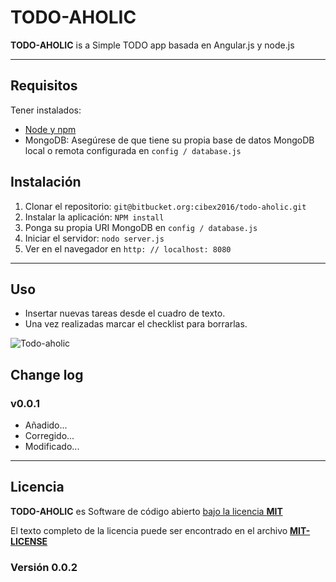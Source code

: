 # TODO-AHOLIC 

**TODO-AHOLIC** is a Simple TODO app basada en Angular.js y node.js

---

## Requisitos

Tener instalados:

- [Node y npm](http://nodejs.org)
- MongoDB: Asegúrese de que tiene su propia base de datos MongoDB local o remota  configurada en `config / database.js`

## Instalación

1. Clonar el repositorio: `git@bitbucket.org:cibex2016/todo-aholic.git`
2. Instalar la aplicación: `NPM install`
3. Ponga su propia URI MongoDB en `config / database.js`
3. Iniciar el servidor: `nodo server.js`
4. Ver en el navegador en `http: // localhost: 8080`

---
 
## Uso

- Insertar nuevas tareas desde el cuadro de texto.
- Una vez realizadas marcar el checklist para borrarlas.

![Todo-aholic](http://i.imgur.com/ikyqgrn.png)

## Change log

### v0.0.1
+ Añadido... 
+ Corregido... 
+ Modificado...

--------------------

## Licencia

**TODO-AHOLIC** es Software de código abierto [bajo la licencia **MIT**](http://opensource.org/licenses/MIT)

El texto completo de la licencia puede ser encontrado en el archivo [**MIT-LICENSE**](MIT-LICENSE.md)

### Versión 0.0.2